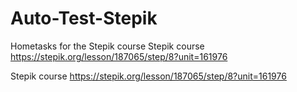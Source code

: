 # Auto-Test-Stepik
Hometasks for the Stepik course
Stepik course
https://stepik.org/lesson/187065/step/8?unit=161976

Stepik course
https://stepik.org/lesson/187065/step/8?unit=161976

